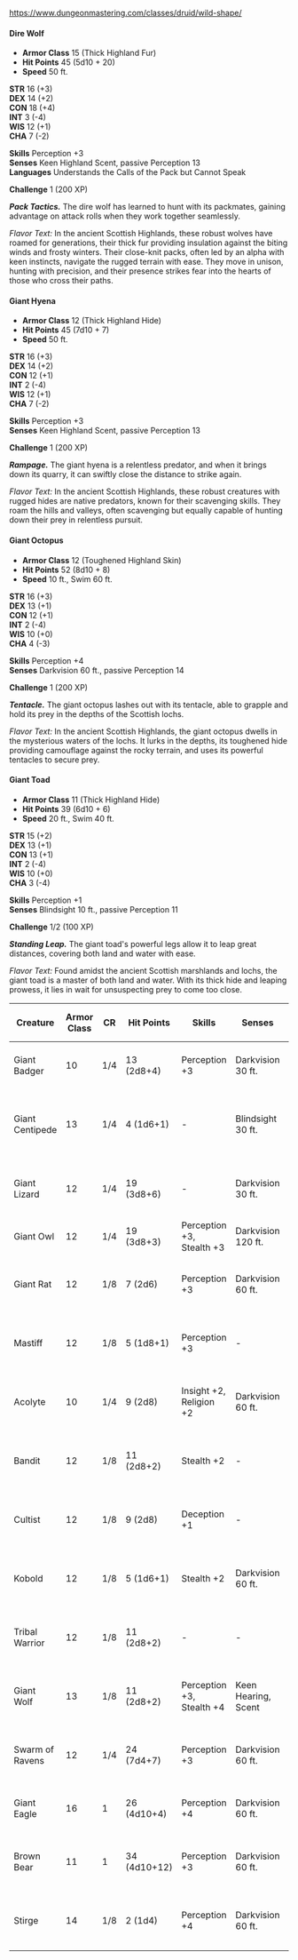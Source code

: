 https://www.dungeonmastering.com/classes/druid/wild-shape/


#### Dire Wolf
- **Armor Class** 15 (Thick Highland Fur)
- **Hit Points** 45 (5d10 + 20)
- **Speed** 50 ft.

**STR** 16 (+3)  
**DEX** 14 (+2)  
**CON** 18 (+4)  
**INT** 3 (-4)  
**WIS** 12 (+1)  
**CHA** 7 (-2)

**Skills** Perception +3  
**Senses** Keen Highland Scent, passive Perception 13  
**Languages** Understands the Calls of the Pack but Cannot Speak

**Challenge** 1 (200 XP)

***Pack Tactics.*** The dire wolf has learned to hunt with its packmates, gaining advantage on attack rolls when they work together seamlessly.

*Flavor Text:* In the ancient Scottish Highlands, these robust wolves have roamed for generations, their thick fur providing insulation against the biting winds and frosty winters. Their close-knit packs, often led by an alpha with keen instincts, navigate the rugged terrain with ease. They move in unison, hunting with precision, and their presence strikes fear into the hearts of those who cross their paths.

#### Giant Hyena
- **Armor Class** 12 (Thick Highland Hide)
- **Hit Points** 45 (7d10 + 7)
- **Speed** 50 ft.

**STR** 16 (+3)  
**DEX** 14 (+2)  
**CON** 12 (+1)  
**INT** 2 (-4)  
**WIS** 12 (+1)  
**CHA** 7 (-2)

**Skills** Perception +3  
**Senses** Keen Highland Scent, passive Perception 13

**Challenge** 1 (200 XP)

***Rampage.*** The giant hyena is a relentless predator, and when it brings down its quarry, it can swiftly close the distance to strike again.

*Flavor Text:* In the ancient Scottish Highlands, these robust creatures with rugged hides are native predators, known for their scavenging skills. They roam the hills and valleys, often scavenging but equally capable of hunting down their prey in relentless pursuit.

#### Giant Octopus
- **Armor Class** 12 (Toughened Highland Skin)
- **Hit Points** 52 (8d10 + 8)
- **Speed** 10 ft., Swim 60 ft.

**STR** 16 (+3)  
**DEX** 13 (+1)  
**CON** 12 (+1)  
**INT** 2 (-4)  
**WIS** 10 (+0)  
**CHA** 4 (-3)

**Skills** Perception +4  
**Senses** Darkvision 60 ft., passive Perception 14

**Challenge** 1 (200 XP)

***Tentacle.*** The giant octopus lashes out with its tentacle, able to grapple and hold its prey in the depths of the Scottish lochs.

*Flavor Text:* In the ancient Scottish Highlands, the giant octopus dwells in the mysterious waters of the lochs. It lurks in the depths, its toughened hide providing camouflage against the rocky terrain, and uses its powerful tentacles to secure prey.

#### Giant Toad
- **Armor Class** 11 (Thick Highland Hide)
- **Hit Points** 39 (6d10 + 6)
- **Speed** 20 ft., Swim 40 ft.

**STR** 15 (+2)  
**DEX** 13 (+1)  
**CON** 13 (+1)  
**INT** 2 (-4)  
**WIS** 10 (+0)  
**CHA** 3 (-4)

**Skills** Perception +1  
**Senses** Blindsight 10 ft., passive Perception 11

**Challenge** 1/2 (100 XP)

***Standing Leap.*** The giant toad's powerful legs allow it to leap great distances, covering both land and water with ease.

*Flavor Text:* Found amidst the ancient Scottish marshlands and lochs, the giant toad is a master of both land and water. With its thick hide and leaping prowess, it lies in wait for unsuspecting prey to come too close.

| Creature              | Armor Class | CR   | Hit Points | Skills                      | Senses               | Attacks                         | Average Damage Output | Why Use?                                                   |
|-----------------------|-------------|------|------------|-----------------------------|----------------------|---------------------------------|-----------------------|------------------------------------------------------------|
| Giant Badger          | 10          | 1/4  | 13 (2d8+4) | Perception +3               | Darkvision 30 ft.   | Bite, Claw (Multiattack)       | 7 (Bite), 4 (Claw)    | Useful for burrowing, scouting, and tracking.             |
| Giant Centipede       | 13          | 1/4  | 4 (1d6+1)  | -                           | Blindsight 30 ft.   | Bite (Poison damage)           | 4 (Bite + Poison)    | Good for poison-themed encounters and stealthy foes.     |
| Giant Lizard          | 12          | 1/4  | 19 (3d8+6) | -                           | Darkvision 30 ft.   | Bite                            | 9 (Bite)             | Great for wilderness encounters and as a mount.          |
| Giant Owl             | 12          | 1/4  | 19 (3d8+3) | Perception +3, Stealth +3   | Darkvision 120 ft. | Talons (Claw)                   | 5 (Talons)           | Excellent for scouting and aerial support.               |
| Giant Rat             | 12          | 1/8  | 7 (2d6)    | Perception +3               | Darkvision 60 ft.   | Bite                            | 4 (Bite)             | Common vermin for urban and sewer settings.              |
| Mastiff               | 12          | 1/8  | 5 (1d8+1)  | Perception +3               | -                    | Bite                            | 4 (Bite)             | Great as a loyal companion and for tracking.            |
| Acolyte               | 10          | 1/4  | 9 (2d8)    | Insight +2, Religion +2     | Darkvision 60 ft.   | Sacred Flame, Mace              | 4 (Mace)             | Useful for NPC spellcasting roles in temples, cults.    |
| Bandit                | 12          | 1/8  | 11 (2d8+2) | Stealth +2                  | -                    | Scimitar                        | 5 (Scimitar)         | Good for bandit encounters and humanoid foes.           |
| Cultist               | 12          | 1/8  | 9 (2d8)    | Deception +1                | -                    | Dagger                          | 4 (Dagger)           | Fits well as cultists and low-level arcane adversaries. |
| Kobold                | 12          | 1/8  | 5 (1d6+1)  | Stealth +2                  | Darkvision 60 ft.   | Dagger, Sling                    | 4 (Dagger)           | Common low-level creatures often found in dungeons.     |
| Tribal Warrior        | 12          | 1/8  | 11 (2d8+2) | -                           | -                    | Spear                           | 5 (Spear)            | Suitable for tribal or primitive humanoid encounters.  |
| Giant Wolf            | 13          | 1/8  | 11 (2d8+2) | Perception +3, Stealth +4   | Keen Hearing, Scent | Bite                            | 6 (Bite)             | Great for wilderness, tracking, and hunting scenes.    |
| Swarm of Ravens       | 12          | 1/4  | 24 (7d4+7) | Perception +3               | Darkvision 60 ft.   | Beak (Swarm)                    | 10 (Beak)            | Creates an eerie atmosphere or obstacle for players.   |
| Giant Eagle           | 16          | 1    | 26 (4d10+4) | Perception +4               | Darkvision 60 ft.   | Multiattack (Beak, Talons)      | 13 (Beak), 14 (Talons) | Excellent for aerial combat and transportation.       |
| Brown Bear            | 11          | 1    | 34 (4d10+12) | Perception +3               | Darkvision 60 ft.   | Multiattack (Bite, Claw)        | 13 (Bite), 15 (Claw) | Powerful melee creature and form for druids.           |
| Stirge                | 14          | 1/8  | 2 (1d4)    | Perception +4               | Darkvision 60 ft.   | Blood Drain                     | 5 (Blood Drain)      | Great for creating suspense and drain-focused enemies. |



<!--stackedit_data:
eyJoaXN0b3J5IjpbMTQ2OTA3ODIyOV19
-->